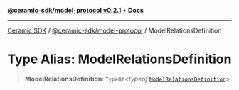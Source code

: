[**@ceramic-sdk/model-protocol v0.2.1**](../README.md) • **Docs**

***

[Ceramic SDK](../../../README.md) / [@ceramic-sdk/model-protocol](../README.md) / ModelRelationsDefinition

# Type Alias: ModelRelationsDefinition

> **ModelRelationsDefinition**: `TypeOf`\<*typeof* [`ModelRelationsDefinition`](../variables/ModelRelationsDefinition.md)\>
